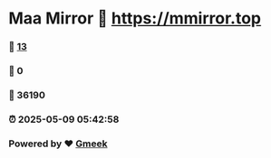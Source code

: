 # Maa Mirror :link: https://mmirror.top 
### :page_facing_up: [13](https://mmirror.top/tag.html) 
### :speech_balloon: 0 
### :hibiscus: 36190 
### :alarm_clock: 2025-05-09 05:42:58 
### Powered by :heart: [Gmeek](https://github.com/Meekdai/Gmeek)
